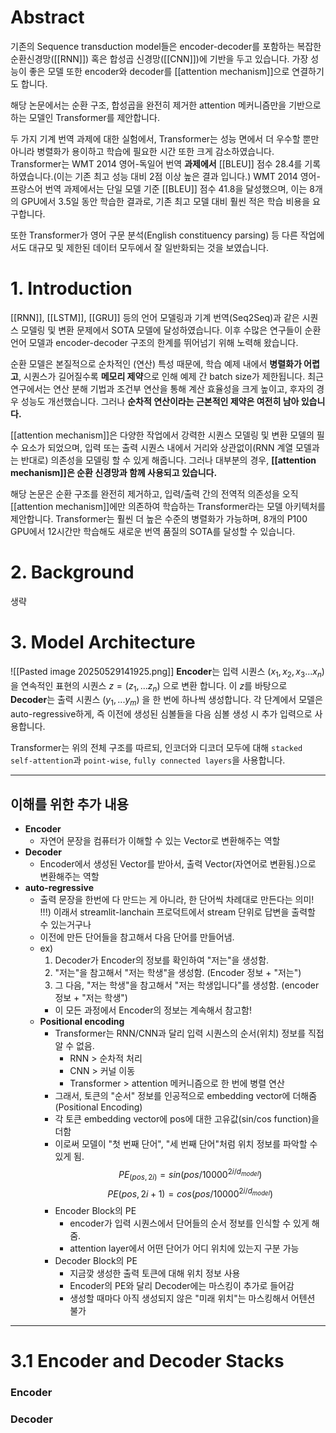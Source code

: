 # Abstract
기존의 Sequence transduction model들은 encoder-decoder를 포함하는 복잡한 순환신경망([[RNN]]) 혹은 합성곱 신경망([[CNN]])에 기반을 두고 있습니다.
가장 성능이 좋은 모델 또한 encoder와 decoder를 [[attention mechanism]]으로 연결하기도 합니다.

해당 논문에서는 순환 구조, 합성곱을 완전히 제거한 attention 메커니즘만을 기반으로 하는 모델인 Transformer를 제안합니다.

두 가지 기계 번역 과제에 대한 실험에서, Transformer는 성능 면에서 더 우수할 뿐만 아니라
병렬화가 용이하고 학습에 필요한 시간 또한 크게 감소하였습니다.
Transformer는 WMT 2014 영어-독일어 번역 **과제에서** [[BLEU]] 점수 28.4를 기록하였습니다.(이는 기존 최고 성능 대비 2점 이상 높은 결과 입니다.)
WMT 2014 영어-프랑스어 번역 과제에서는 단일 모델 기준 [[BLEU]] 점수 41.8을 달성했으며, 이는 8개의 GPU에서 3.5일 동안 학습한 결과로, 기존 최고 모델 대비 훨씬 적은 학습 비용을 요구합니다.

또한 Transformer가 영어 구문 분석(English constituency parsing) 등 다른 작업에서도 대규모 및 제한된 데이터 모두에서 잘 일반화되는 것을 보였습니다.


# 1. Introduction
[[RNN]], [[LSTM]], [[GRU]] 등의 언어 모델링과 기계 번역(Seq2Seq)과 같은 시퀀스 모델링 및 변환 문제에서 SOTA 모델에 달성하였습니다.
이후 수많은 연구들이 순환 언어 모델과 encoder-decoder 구조의 한계를 뛰어넘기 위해 노력해 왔습니다.

순환 모델은 본질적으로 순차적인 (연산) 특성 때문에, 학습 예제 내에서 **병렬화가 어렵고**, 시퀀스가 길어질수록 **메모리 제약**으로 인해 예제 간 batch size가 제한됩니다. 최근 연구에서는 연산 분해 기법과 조건부 연산을 통해 계산 효율성을 크게 높이고, 후자의 경우 성능도 개선했습니다.
그러나 **순차적 연산이라는 근본적인 제약은 여전히 남아 있습니다.**

[[attention mechanism]]은 다양한 작업에서 강력한 시퀀스 모델링 및 변환 모델의 필수 요소가 되었으며,
입력 또는 출력 시퀀스 내에서 거리와 상관없이(RNN 계열 모델과는 반대로) 의존성을 모델링 할 수 있게 해줍니다.
그러나 대부분의 경우, **[[attention mechanism]]은 순환 신경망과 함께 사용되고 있습니다.**

해당 논문은 순환 구조를 완전히 제거하고, 입력/출력 간의 전역적 의존성을 오직 [[attention mechanism]]에만 의존하여 학습하는 Transformer라는 모델 아키텍처를 제안합니다.
Transformer는 훨씬 더 높은 수준의 병렬화가 가능하며, 8개의 P100 GPU에서 12시간만 학습해도 새로운 번역 품질의 SOTA를 달성할 수 있습니다.


# 2. Background
생략


# 3. Model Architecture
![[Pasted image 20250529141925.png]]
**Encoder**는 입력 시퀀스 $(x_{1}, x_{2}, x_{3} ... x_{n})$을 연속적인 표현의 시퀀스 $z = (z_{1}, ... z_{n})$ 으로 변환 합니다.
이 $z$를 바탕으로 **Decoder**는 출력 시퀀스 $(y_1, ... y_m)$ 을 한 번에 하나씩 생성합니다.
각 단계에서 모델은 auto-regressive하게, 즉 이전에 생성된 심볼들을 다음 심볼 생성 시 추가 입력으로 사용합니다.

Transformer는 위의 전체 구조를 따르되, 인코더와 디코더 모두에 대해 `stacked self-attention`과 `point-wise`, `fully connected layers`을 사용합니다.

___
## 이해를 위한 추가 내용
- **Encoder**
	- 자연어 문장을 컴퓨터가 이해할 수 있는 Vector로 변환해주는 역할
- **Decoder**
	- Encoder에서 생성된 Vector를 받아서, 출력 Vector(자연어로 변환됨.)으로 변환해주는 역할
- **auto-regressive**
	- 출력 문장을 한번에 다 만드는 게 아니라, 한 단어씩 차례대로 만든다는 의미!
	  !!!) 이래서 streamlit-lanchain 프로덕트에서 stream 단위로 답변을 출력할 수 있는거구나
	- 이전에 만든 단어들을 참고해서 다음 단어를 만들어냄.
	- ex)
	  1. Decoder가 Encoder의 정보를 확인하여 "저는"을 생성함.
	  2. "저는"을 참고해서 "저는 학생"을 생성함. (Encoder 정보 + "저는")
	  3. 그 다음, "저는 학생"을 참고해서 "저는 학생입니다"를 생성함. (encoder 정보 + "저는 학생")
	  - 이 모든 과정에서 Encoder의 정보는 계속해서 참고함!
  - **Positional encoding**
	  - Transformer는 RNN/CNN과 달리 입력 시퀀스의 순서(위치) 정보를 직접 알 수 없음.
		  - RNN > 순차적 처리
		  - CNN > 커널 이동
		  - Transformer > attention 메커니즘으로 한 번에 병렬 연산
	  - 그래서, 토큰의 "순서" 정보를 인공적으로 embedding vector에 더해줌 (Positional Encoding)
	  - 각 토큰 embedding vector에 pos에 대한 고유값(sin/cos function)을 더함
	  - 이로써 모델이 "첫 번째 단어", "세 번째 단어"처럼 위치 정보를 파악할 수 있게 됨.
	  $$PE_{(pos,2i)}=sin⁡(pos/10000^{2i/d_{model}})$$$$PE{(pos,2i+1)}=cos⁡(pos/10000^{2i/d_{model}})$$
	- Encoder Block의 PE
		- encoder가 입력 시퀀스에서 단어들의 순서 정보를 인식할 수 있게 해줌.
		- attention layer에서 어떤 단어가 어디 위치에 있는지 구분 가능
	- Decoder Block의 PE
		- 지금깢 생성한 출력 토큰에 대해 위치 정보 사용
		- Encoder의 PE와 달리 Decoder에는 마스킹이 추가로 들어감
		- 생성할 때마다 아직 생성되지 않은 "미래 위치"는 마스킹해서 어텐션 불가
___

# 3.1 Encoder and Decoder Stacks
### Encoder
### Decoder
